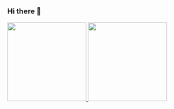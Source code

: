 ### Hi there 👋

<div>
<a href="https://github.com/MayconTostes">
<img loading="lazy" height="180em" src="https://github-readme-stats.vercel.app/api/top-langs/?MayconTostes&layout=compact&langs_count=7&theme=dracula"/>
<img loading="lazy" height="180em" src="https://github-readme-stats.vercel.app/api?MaycomTostes&show_icons=true&theme=dracula&include_all_commits=true&count_private=true"/>
</div>

<!--
**MayconTostes/MayconTostes** is a ✨ _special_ ✨ repository because its `README.md` (this file) appears on your GitHub profile.

Here are some ideas to get you started:

- 🔭 I’m currently working on ...
- 🌱 I’m currently learning ...
- 👯 I’m looking to collaborate on ...
- 🤔 I’m looking for help with ...
- 💬 Ask me about ...
- 📫 How to reach me: ...
- 😄 Pronouns: ...
- ⚡ Fun fact: ...
-->
